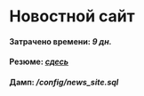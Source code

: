 # Новостной сайт

#### Затрачено времени: _9 дн._

#### Резюме: _[сдесь](https://github.com/Panchenko-Vlad/source_site/Panchenko_CV.docx)_

#### Дамп: _/config/news_site.sql_